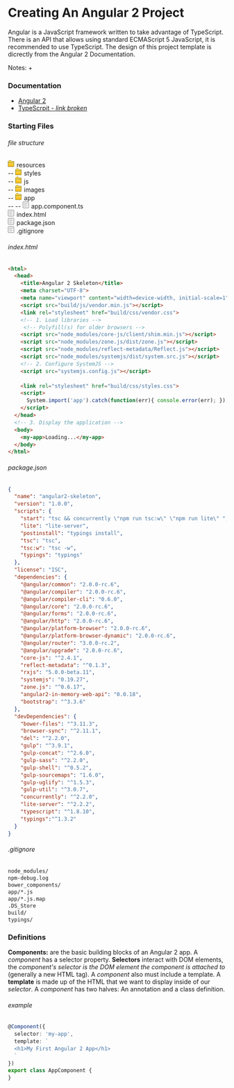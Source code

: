 # Creating An Angular 2 Project
Angular is a JavaScript framework written to take advantage of TypeScript. There is an API that allows using standard ECMAScript 5 JavaScript, it is recommended to use TypeScript.  The design of this project template is dicrectly from the Angular 2 Documentation.

Notes:
+

### Documentation
+ [Angular 2](https://angular.io/docs/ts/latest/quickstart.html)
+ [TypeScrpit - _link broken_](https://angular.io/docs/ts/latest/quickstart.html)

### Starting Files

###### file structure

![Folder](img/folder.png "Folder") resources   
-- ![Folder](img/folder.png "Folder") styles  
-- ![Folder](img/folder.png "Folder") js  
-- ![Folder](img/folder.png "Folder") images   
-- ![Folder](img/folder.png "Folder") app  
-- --       ![File](img/file.png "file") app.component.ts  
![File](img/file.png "file") index.html  
![File](img/file.png "file") package.json  
![File](img/file.png "file") .gitignore  

###### index.html

```html
<html>
  <head>
    <title>Angular 2 Skeleton</title>
    <meta charset="UTF-8">
    <meta name="viewport" content="width=device-width, initial-scale=1">
    <script src="build/js/vendor.min.js"></script>
    <link rel="stylesheet" href="build/css/vendor.css">
    <!-- 1. Load libraries -->
     <!-- Polyfill(s) for older browsers -->
    <script src="node_modules/core-js/client/shim.min.js"></script>
    <script src="node_modules/zone.js/dist/zone.js"></script>
    <script src="node_modules/reflect-metadata/Reflect.js"></script>
    <script src="node_modules/systemjs/dist/system.src.js"></script>
    <!-- 2. Configure SystemJS -->
    <script src="systemjs.config.js"></script>

    <link rel="stylesheet" href="build/css/styles.css">
    <script>
      System.import('app').catch(function(err){ console.error(err); });
    </script>
  </head>
  <!-- 3. Display the application -->
  <body>
    <my-app>Loading...</my-app>
  </body>
</html>
```

###### package.json
```json
{
  "name": "angular2-skeleton",
  "version": "1.0.0",
  "scripts": {
    "start": "tsc && concurrently \"npm run tsc:w\" \"npm run lite\" ",
    "lite": "lite-server",
    "postinstall": "typings install",
    "tsc": "tsc",
    "tsc:w": "tsc -w",
    "typings": "typings"
  },
  "license": "ISC",
  "dependencies": {
    "@angular/common": "2.0.0-rc.6",
    "@angular/compiler": "2.0.0-rc.6",
    "@angular/compiler-cli": "0.6.0",
    "@angular/core": "2.0.0-rc.6",
    "@angular/forms": "2.0.0-rc.6",
    "@angular/http": "2.0.0-rc.6",
    "@angular/platform-browser": "2.0.0-rc.6",
    "@angular/platform-browser-dynamic": "2.0.0-rc.6",
    "@angular/router": "3.0.0-rc.2",
    "@angular/upgrade": "2.0.0-rc.6",
    "core-js": "^2.4.1",
    "reflect-metadata": "^0.1.3",
    "rxjs": "5.0.0-beta.11",
    "systemjs": "0.19.27",
    "zone.js": "^0.6.17",
    "angular2-in-memory-web-api": "0.0.18",
    "bootstrap": "^3.3.6"
  },
  "devDependencies": {
    "bower-files": "^3.11.3",
    "browser-sync": "^2.11.1",
    "del": "^2.2.0",
    "gulp": "^3.9.1",
    "gulp-concat": "^2.6.0",
    "gulp-sass": "^2.2.0",
    "gulp-shell": "^0.5.2",
    "gulp-sourcemaps": "1.6.0",
    "gulp-uglify": "^1.5.3",
    "gulp-util": "^3.0.7",
    "concurrently": "^2.2.0",
    "lite-server": "^2.2.2",
    "typescript": "^1.8.10",
    "typings":"^1.3.2"
  }
}
```

###### .gitignore
```
node_modules/
npm-debug.log
bower_components/
app/*.js
app/*.js.map
.DS_Store
build/
typings/
```

### Definitions
**Components:** are the basic building blocks of an Angular 2 app.  A _component_ has a selector property. **Selectors** interact with DOM elements, the _component's selector is the DOM element the component is attached to_ (generally a new HTML tag). A _component_ also must include a template. A **template** is made up of the HTML that we want to display inside of our _selector_.  A _component_ has two halves: An annotation and a class definition.

###### example
```ts
@Component({
  selector: 'my-app',
  template: `
  <h1>My First Angular 2 App</h1>
  `
})
export class AppComponent {
}
```

